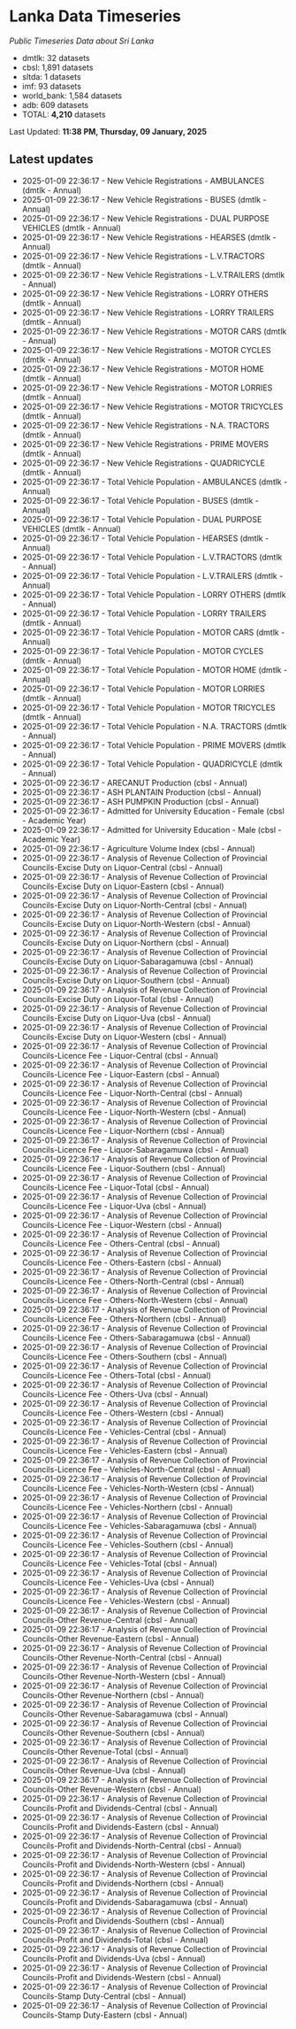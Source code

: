 # Lanka Data Timeseries
*Public Timeseries Data about Sri Lanka*

* dmtlk: 32 datasets
* cbsl: 1,891 datasets
* sltda: 1 datasets
* imf: 93 datasets
* world_bank: 1,584 datasets
* adb: 609 datasets
* TOTAL: **4,210** datasets

Last Updated: **11:38 PM, Thursday, 09 January, 2025**

## Latest updates

* 2025-01-09 22:36:17 - New Vehicle Registrations - AMBULANCES (dmtlk - Annual)
* 2025-01-09 22:36:17 - New Vehicle Registrations - BUSES (dmtlk - Annual)
* 2025-01-09 22:36:17 - New Vehicle Registrations - DUAL PURPOSE VEHICLES (dmtlk - Annual)
* 2025-01-09 22:36:17 - New Vehicle Registrations - HEARSES (dmtlk - Annual)
* 2025-01-09 22:36:17 - New Vehicle Registrations - L.V.TRACTORS (dmtlk - Annual)
* 2025-01-09 22:36:17 - New Vehicle Registrations - L.V.TRAILERS (dmtlk - Annual)
* 2025-01-09 22:36:17 - New Vehicle Registrations - LORRY OTHERS (dmtlk - Annual)
* 2025-01-09 22:36:17 - New Vehicle Registrations - LORRY TRAILERS (dmtlk - Annual)
* 2025-01-09 22:36:17 - New Vehicle Registrations - MOTOR CARS (dmtlk - Annual)
* 2025-01-09 22:36:17 - New Vehicle Registrations - MOTOR CYCLES (dmtlk - Annual)
* 2025-01-09 22:36:17 - New Vehicle Registrations - MOTOR HOME (dmtlk - Annual)
* 2025-01-09 22:36:17 - New Vehicle Registrations - MOTOR LORRIES (dmtlk - Annual)
* 2025-01-09 22:36:17 - New Vehicle Registrations - MOTOR TRICYCLES (dmtlk - Annual)
* 2025-01-09 22:36:17 - New Vehicle Registrations - N.A. TRACTORS (dmtlk - Annual)
* 2025-01-09 22:36:17 - New Vehicle Registrations - PRIME MOVERS (dmtlk - Annual)
* 2025-01-09 22:36:17 - New Vehicle Registrations - QUADRICYCLE (dmtlk - Annual)
* 2025-01-09 22:36:17 - Total Vehicle Population - AMBULANCES (dmtlk - Annual)
* 2025-01-09 22:36:17 - Total Vehicle Population - BUSES (dmtlk - Annual)
* 2025-01-09 22:36:17 - Total Vehicle Population - DUAL PURPOSE VEHICLES (dmtlk - Annual)
* 2025-01-09 22:36:17 - Total Vehicle Population - HEARSES (dmtlk - Annual)
* 2025-01-09 22:36:17 - Total Vehicle Population - L.V.TRACTORS (dmtlk - Annual)
* 2025-01-09 22:36:17 - Total Vehicle Population - L.V.TRAILERS (dmtlk - Annual)
* 2025-01-09 22:36:17 - Total Vehicle Population - LORRY OTHERS (dmtlk - Annual)
* 2025-01-09 22:36:17 - Total Vehicle Population - LORRY TRAILERS (dmtlk - Annual)
* 2025-01-09 22:36:17 - Total Vehicle Population - MOTOR CARS (dmtlk - Annual)
* 2025-01-09 22:36:17 - Total Vehicle Population - MOTOR CYCLES (dmtlk - Annual)
* 2025-01-09 22:36:17 - Total Vehicle Population - MOTOR HOME (dmtlk - Annual)
* 2025-01-09 22:36:17 - Total Vehicle Population - MOTOR LORRIES (dmtlk - Annual)
* 2025-01-09 22:36:17 - Total Vehicle Population - MOTOR TRICYCLES (dmtlk - Annual)
* 2025-01-09 22:36:17 - Total Vehicle Population - N.A. TRACTORS (dmtlk - Annual)
* 2025-01-09 22:36:17 - Total Vehicle Population - PRIME MOVERS (dmtlk - Annual)
* 2025-01-09 22:36:17 - Total Vehicle Population - QUADRICYCLE (dmtlk - Annual)
* 2025-01-09 22:36:17 - ARECANUT Production (cbsl - Annual)
* 2025-01-09 22:36:17 - ASH PLANTAIN Production (cbsl - Annual)
* 2025-01-09 22:36:17 - ASH PUMPKIN Production (cbsl - Annual)
* 2025-01-09 22:36:17 - Admitted for University Education - Female (cbsl - Academic Year)
* 2025-01-09 22:36:17 - Admitted for University Education - Male (cbsl - Academic Year)
* 2025-01-09 22:36:17 - Agriculture Volume Index (cbsl - Annual)
* 2025-01-09 22:36:17 - Analysis of Revenue Collection of Provincial Councils-Excise Duty on Liquor-Central (cbsl - Annual)
* 2025-01-09 22:36:17 - Analysis of Revenue Collection of Provincial Councils-Excise Duty on Liquor-Eastern (cbsl - Annual)
* 2025-01-09 22:36:17 - Analysis of Revenue Collection of Provincial Councils-Excise Duty on Liquor-North-Central (cbsl - Annual)
* 2025-01-09 22:36:17 - Analysis of Revenue Collection of Provincial Councils-Excise Duty on Liquor-North-Western (cbsl - Annual)
* 2025-01-09 22:36:17 - Analysis of Revenue Collection of Provincial Councils-Excise Duty on Liquor-Northern (cbsl - Annual)
* 2025-01-09 22:36:17 - Analysis of Revenue Collection of Provincial Councils-Excise Duty on Liquor-Sabaragamuwa (cbsl - Annual)
* 2025-01-09 22:36:17 - Analysis of Revenue Collection of Provincial Councils-Excise Duty on Liquor-Southern (cbsl - Annual)
* 2025-01-09 22:36:17 - Analysis of Revenue Collection of Provincial Councils-Excise Duty on Liquor-Total (cbsl - Annual)
* 2025-01-09 22:36:17 - Analysis of Revenue Collection of Provincial Councils-Excise Duty on Liquor-Uva (cbsl - Annual)
* 2025-01-09 22:36:17 - Analysis of Revenue Collection of Provincial Councils-Excise Duty on Liquor-Western (cbsl - Annual)
* 2025-01-09 22:36:17 - Analysis of Revenue Collection of Provincial Councils-Licence Fee - Liquor-Central (cbsl - Annual)
* 2025-01-09 22:36:17 - Analysis of Revenue Collection of Provincial Councils-Licence Fee - Liquor-Eastern (cbsl - Annual)
* 2025-01-09 22:36:17 - Analysis of Revenue Collection of Provincial Councils-Licence Fee - Liquor-North-Central (cbsl - Annual)
* 2025-01-09 22:36:17 - Analysis of Revenue Collection of Provincial Councils-Licence Fee - Liquor-North-Western (cbsl - Annual)
* 2025-01-09 22:36:17 - Analysis of Revenue Collection of Provincial Councils-Licence Fee - Liquor-Northern (cbsl - Annual)
* 2025-01-09 22:36:17 - Analysis of Revenue Collection of Provincial Councils-Licence Fee - Liquor-Sabaragamuwa (cbsl - Annual)
* 2025-01-09 22:36:17 - Analysis of Revenue Collection of Provincial Councils-Licence Fee - Liquor-Southern (cbsl - Annual)
* 2025-01-09 22:36:17 - Analysis of Revenue Collection of Provincial Councils-Licence Fee - Liquor-Total (cbsl - Annual)
* 2025-01-09 22:36:17 - Analysis of Revenue Collection of Provincial Councils-Licence Fee - Liquor-Uva (cbsl - Annual)
* 2025-01-09 22:36:17 - Analysis of Revenue Collection of Provincial Councils-Licence Fee - Liquor-Western (cbsl - Annual)
* 2025-01-09 22:36:17 - Analysis of Revenue Collection of Provincial Councils-Licence Fee - Others-Central (cbsl - Annual)
* 2025-01-09 22:36:17 - Analysis of Revenue Collection of Provincial Councils-Licence Fee - Others-Eastern (cbsl - Annual)
* 2025-01-09 22:36:17 - Analysis of Revenue Collection of Provincial Councils-Licence Fee - Others-North-Central (cbsl - Annual)
* 2025-01-09 22:36:17 - Analysis of Revenue Collection of Provincial Councils-Licence Fee - Others-North-Western (cbsl - Annual)
* 2025-01-09 22:36:17 - Analysis of Revenue Collection of Provincial Councils-Licence Fee - Others-Northern (cbsl - Annual)
* 2025-01-09 22:36:17 - Analysis of Revenue Collection of Provincial Councils-Licence Fee - Others-Sabaragamuwa (cbsl - Annual)
* 2025-01-09 22:36:17 - Analysis of Revenue Collection of Provincial Councils-Licence Fee - Others-Southern (cbsl - Annual)
* 2025-01-09 22:36:17 - Analysis of Revenue Collection of Provincial Councils-Licence Fee - Others-Total (cbsl - Annual)
* 2025-01-09 22:36:17 - Analysis of Revenue Collection of Provincial Councils-Licence Fee - Others-Uva (cbsl - Annual)
* 2025-01-09 22:36:17 - Analysis of Revenue Collection of Provincial Councils-Licence Fee - Others-Western (cbsl - Annual)
* 2025-01-09 22:36:17 - Analysis of Revenue Collection of Provincial Councils-Licence Fee - Vehicles-Central (cbsl - Annual)
* 2025-01-09 22:36:17 - Analysis of Revenue Collection of Provincial Councils-Licence Fee - Vehicles-Eastern (cbsl - Annual)
* 2025-01-09 22:36:17 - Analysis of Revenue Collection of Provincial Councils-Licence Fee - Vehicles-North-Central (cbsl - Annual)
* 2025-01-09 22:36:17 - Analysis of Revenue Collection of Provincial Councils-Licence Fee - Vehicles-North-Western (cbsl - Annual)
* 2025-01-09 22:36:17 - Analysis of Revenue Collection of Provincial Councils-Licence Fee - Vehicles-Northern (cbsl - Annual)
* 2025-01-09 22:36:17 - Analysis of Revenue Collection of Provincial Councils-Licence Fee - Vehicles-Sabaragamuwa (cbsl - Annual)
* 2025-01-09 22:36:17 - Analysis of Revenue Collection of Provincial Councils-Licence Fee - Vehicles-Southern (cbsl - Annual)
* 2025-01-09 22:36:17 - Analysis of Revenue Collection of Provincial Councils-Licence Fee - Vehicles-Total (cbsl - Annual)
* 2025-01-09 22:36:17 - Analysis of Revenue Collection of Provincial Councils-Licence Fee - Vehicles-Uva (cbsl - Annual)
* 2025-01-09 22:36:17 - Analysis of Revenue Collection of Provincial Councils-Licence Fee - Vehicles-Western (cbsl - Annual)
* 2025-01-09 22:36:17 - Analysis of Revenue Collection of Provincial Councils-Other Revenue-Central (cbsl - Annual)
* 2025-01-09 22:36:17 - Analysis of Revenue Collection of Provincial Councils-Other Revenue-Eastern (cbsl - Annual)
* 2025-01-09 22:36:17 - Analysis of Revenue Collection of Provincial Councils-Other Revenue-North-Central (cbsl - Annual)
* 2025-01-09 22:36:17 - Analysis of Revenue Collection of Provincial Councils-Other Revenue-North-Western (cbsl - Annual)
* 2025-01-09 22:36:17 - Analysis of Revenue Collection of Provincial Councils-Other Revenue-Northern (cbsl - Annual)
* 2025-01-09 22:36:17 - Analysis of Revenue Collection of Provincial Councils-Other Revenue-Sabaragamuwa (cbsl - Annual)
* 2025-01-09 22:36:17 - Analysis of Revenue Collection of Provincial Councils-Other Revenue-Southern (cbsl - Annual)
* 2025-01-09 22:36:17 - Analysis of Revenue Collection of Provincial Councils-Other Revenue-Total (cbsl - Annual)
* 2025-01-09 22:36:17 - Analysis of Revenue Collection of Provincial Councils-Other Revenue-Uva (cbsl - Annual)
* 2025-01-09 22:36:17 - Analysis of Revenue Collection of Provincial Councils-Other Revenue-Western (cbsl - Annual)
* 2025-01-09 22:36:17 - Analysis of Revenue Collection of Provincial Councils-Profit and Dividends-Central (cbsl - Annual)
* 2025-01-09 22:36:17 - Analysis of Revenue Collection of Provincial Councils-Profit and Dividends-Eastern (cbsl - Annual)
* 2025-01-09 22:36:17 - Analysis of Revenue Collection of Provincial Councils-Profit and Dividends-North-Central (cbsl - Annual)
* 2025-01-09 22:36:17 - Analysis of Revenue Collection of Provincial Councils-Profit and Dividends-North-Western (cbsl - Annual)
* 2025-01-09 22:36:17 - Analysis of Revenue Collection of Provincial Councils-Profit and Dividends-Northern (cbsl - Annual)
* 2025-01-09 22:36:17 - Analysis of Revenue Collection of Provincial Councils-Profit and Dividends-Sabaragamuwa (cbsl - Annual)
* 2025-01-09 22:36:17 - Analysis of Revenue Collection of Provincial Councils-Profit and Dividends-Southern (cbsl - Annual)
* 2025-01-09 22:36:17 - Analysis of Revenue Collection of Provincial Councils-Profit and Dividends-Total (cbsl - Annual)
* 2025-01-09 22:36:17 - Analysis of Revenue Collection of Provincial Councils-Profit and Dividends-Uva (cbsl - Annual)
* 2025-01-09 22:36:17 - Analysis of Revenue Collection of Provincial Councils-Profit and Dividends-Western (cbsl - Annual)
* 2025-01-09 22:36:17 - Analysis of Revenue Collection of Provincial Councils-Stamp Duty-Central (cbsl - Annual)
* 2025-01-09 22:36:17 - Analysis of Revenue Collection of Provincial Councils-Stamp Duty-Eastern (cbsl - Annual)